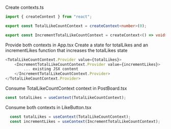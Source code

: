 Create contexts.ts
```ts
import { createContext } from "react";

export const TotalLikeCountContext = createContext<number>(0);

export const IncrementTotalLikeCountContext = createContext<() => void>(() => {});
```

Provide both contexts in App.tsx
Create a state for totalLikes and an incrementLikes function that increases the totalLikes state
```ts
<TotalLikeCountContext.Provider value={totalLikes}>
    <IncrementTotalLikeCountContext.Provider value={incrementLikes}>
        ... existing JSX content
    </IncrementTotalLikeCountContext.Provider>
</TotalLikeCountContext.Provider>
```



Consume TotalLikeCountContext context in PostBoard.tsx
```ts
const totalLikes = useContext(TotalLikeCountContext);
```

Consume both contexts in LikeButton.tsx

```ts
  const totalLikes = useContext(TotalLikeCountContext);
  const incrementLikes = useContext(IncrementTotalLikeCountContext);
```